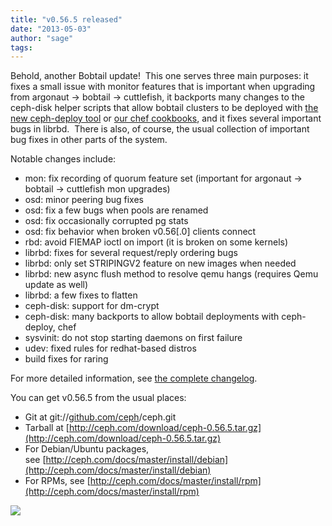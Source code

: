 ```yaml
---
title: "v0.56.5 released"
date: "2013-05-03"
author: "sage"
tags: 
---
```


Behold, another Bobtail update!  This one serves three main purposes: it fixes a small issue with monitor features that is important when upgrading from argonaut -> bobtail -> cuttlefish, it backports many changes to the ceph-disk helper scripts that allow bobtail clusters to be deployed with [the new ceph-deploy tool](http://ceph.com/docs/master/rados/deployment/) or [our chef cookbooks](https://github.com/ceph/ceph-cookbooks), and it fixes several important bugs in librbd.  There is also, of course, the usual collection of important bug fixes in other parts of the system.

Notable changes include:

- mon: fix recording of quorum feature set (important for argonaut -> bobtail -> cuttlefish mon upgrades)
- osd: minor peering bug fixes
- osd: fix a few bugs when pools are renamed
- osd: fix occasionally corrupted pg stats
- osd: fix behavior when broken v0.56\[.0\] clients connect
- rbd: avoid FIEMAP ioctl on import (it is broken on some kernels)
- librbd: fixes for several request/reply ordering bugs
- librbd: only set STRIPINGV2 feature on new images when needed
- librbd: new async flush method to resolve qemu hangs (requires Qemu update as well)
- librbd: a few fixes to flatten
- ceph-disk: support for dm-crypt
- ceph-disk: many backports to allow bobtail deployments with ceph-deploy, chef
- sysvinit: do not stop starting daemons on first failure
- udev: fixed rules for redhat-based distros
- build fixes for raring

For more detailed information, see [the complete changelog](http://ceph.com/docs/master/_downloads/v0.56.5.txt).

You can get v0.56.5 from the usual places:

- Git at git://[github.com/ceph](http://github.com/ceph)/ceph.git
- Tarball at [http://ceph.com/download/ceph-0.56.5.tar.gz](http://ceph.com/download/ceph-0.56.5.tar.gz)
- For Debian/Ubuntu packages, see [http://ceph.com/docs/master/install/debian](http://ceph.com/docs/master/install/debian)
- For RPMs, see [http://ceph.com/docs/master/install/rpm](http://ceph.com/docs/master/install/rpm)

![](http://track.hubspot.com/__ptq.gif?a=268973&k=14&bu=http://ceph.com&r=http://ceph.com/releases/v0-56-5-released/&bvt=rss&p=wordpress)
